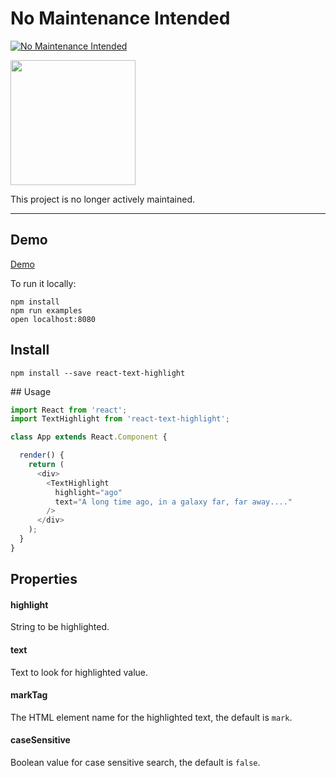 # No Maintenance Intended

[![No Maintenance Intended](http://unmaintained.tech/badge.svg)](http://unmaintained.tech/)

<img src='https://media.giphy.com/media/h9hoPqk7Db5fi/giphy.gif' height='200'>

This project is no longer actively maintained.

---

## Demo

[Demo](http://henriquea.github.io/react-text-highlight)

To run it locally:

```
npm install
npm run examples
open localhost:8080
```

## Install

`npm install --save react-text-highlight`

## Usage

```javascript
import React from 'react';
import TextHighlight from 'react-text-highlight';

class App extends React.Component {

  render() {
    return (
      <div>
        <TextHighlight
          highlight="ago"
          text="A long time ago, in a galaxy far, far away...."
        />
      </div>
    );
  }
}
```

## Properties

#### highlight

String to be highlighted.

#### text

Text to look for highlighted value.

#### markTag

The HTML element name for the highlighted text, the default is `mark`.

#### caseSensitive

Boolean value for case sensitive search, the default is `false`.

